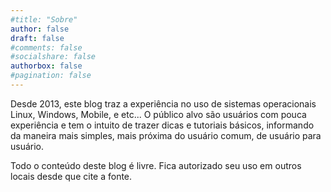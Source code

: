 ```yaml
---
#title: "Sobre"
author: false
draft: false
#comments: false
#socialshare: false
authorbox: false
#pagination: false
---
```


Desde 2013, este blog traz a experiência no uso de sistemas operacionais Linux, Windows, Mobile, e etc... 
O público alvo são usuários com pouca experiência e tem o intuito de trazer dicas e tutoriais básicos, informando da maneira mais simples, mais próxima do usuário comum, de usuário para usuário.

Todo o conteúdo deste blog é livre. Fica autorizado seu uso em outros locais desde que cite a fonte.
